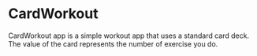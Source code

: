 # CardWorkout
CardWorkout app is a simple workout app that uses a standard card deck. The value of the card represents the number of exercise you do.
